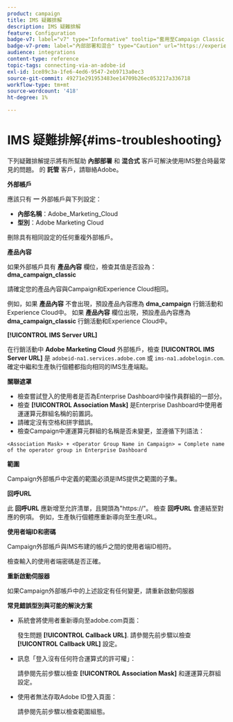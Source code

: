 ```yaml
---
product: campaign
title: IMS 疑難排解
description: IMS 疑難排解
feature: Configuration
badge-v7: label="v7" type="Informative" tooltip="套用至Campaign Classic v7"
badge-v7-prem: label="內部部署和混合" type="Caution" url="https://experienceleague.adobe.com/docs/campaign-classic/using/installing-campaign-classic/architecture-and-hosting-models/hosting-models-lp/hosting-models.html?lang=zh-Hant" tooltip="僅適用於內部部署和混合部署"
audience: integrations
content-type: reference
topic-tags: connecting-via-an-adobe-id
exl-id: 1ce89c3a-1fe6-4ed6-9547-2eb9713a0ec3
source-git-commit: 49271e291953483ee14709b26ec053217a336718
workflow-type: tm+mt
source-wordcount: '418'
ht-degree: 1%

---
```


# IMS 疑難排解{#ims-troubleshooting}


下列疑難排解提示將有所幫助 **內部部署** 和 **混合式** 客戶可解決使用IMS整合時最常見的問題。 的 **託管** 客戶，請聯絡Adobe。

**外部帳戶**

應該只有 **一** 外部帳戶與下列設定：

* **內部名稱**：Adobe_Marketing_Cloud
* **型別**：Adobe Marketing Cloud

刪除具有相同設定的任何重複外部帳戶。

**產品內容**

如果外部帳戶具有 **產品內容** 欄位，檢查其值是否設為： **dma_campaign_classic**

請確定您的產品內容與Campaign和Experience Cloud相同。

例如，如果 **產品內容** 不會出現，預設產品內容應為 **dma_campaign** 行銷活動和Experience Cloud中。 如果 **產品內容** 欄位出現，預設產品內容應為 **dma_campaign_classic** 行銷活動和Experience Cloud中。

**[!UICONTROL IMS Server URL]**

在行銷活動中 **Adobe Marketing Cloud** 外部帳戶，檢查 **[!UICONTROL IMS Server URL]** 是 `adobeid-na1.services.adobe.com` 或 `ims-na1.adobelogin.com`. 確定中繼和生產執行個體都指向相同的IMS生產端點。

**關聯遮罩**

* 檢查嘗試登入的使用者是否為Enterprise Dashboard中操作員群組的一部分。
* 檢查 **[!UICONTROL Association Mask]** 是Enterprise Dashboard中使用者運運算元群組名稱的前置詞。
* 請確定沒有空格和拼字錯誤。
* 檢查Campaign中運運算元群組的名稱是否未變更，並遵循下列語法：

```
<Association Mask> + <Operator Group Name in Campaign> = Complete name of the operator group in Enterprise Dashboard
```

**範圍**

Campaign外部帳戶中定義的範圍必須是IMS提供之範圍的子集。

**回呼URL**

此 **回呼URL** 應新增至允許清單，且開頭為&quot;https://&quot;。 檢查 **回呼URL** 會連結至對應的例項。 例如，生產執行個體應重新導向至生產URL。

**使用者端ID和密碼**

Campaign外部帳戶與IMS布建的帳戶之間的使用者端ID相符。

檢查輸入的使用者端密碼是否正確。

**重新啟動伺服器**

如果Campaign外部帳戶中的上述設定有任何變更，請重新啟動伺服器

**常見錯誤型別與可能的解決方案**

* 系統會將使用者重新導向至adobe.com頁面：

  發生問題 **[!UICONTROL Callback URL]**. 請參閱先前步驟以檢查 **[!UICONTROL Callback URL]** 設定。

* 訊息「登入沒有任何符合運算式的許可權」：

  請參閱先前步驟以檢查 **[!UICONTROL Association Mask]** 和運運算元群組設定。

* 使用者無法存取Adobe ID登入頁面：

  請參閱先前步驟以檢查範圍組態。
